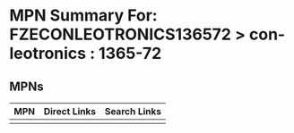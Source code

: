 



# MPN Summary For: FZECONLEOTRONICS136572 > con-leotronics : 1365-72

## MPNs
  

|MPN|Direct Links|Search Links|
| :--- | :--- | :--- |
||||
